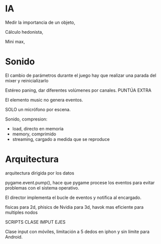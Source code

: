 # IA
Medir la importancia de un objeto,

Cálculo hedonista, 

Mini max, 
# Sonido

El cambio de parámetros durante el juego hay que realizar una parada del mixer y reinicializarlo

Estéreo paning, dar diferentes volúmenes por canales. PUNTÚA EXTRA

El elemento music no genera eventos.

SOLO un micrófono por escena.

Sonido, compresion:
- load, directo en memoria
- memory, comprimido
- streaming, cargado a medida que se reproduce

# Arquitectura
arquitectura dirigida por los datos

pygame.event.pump(), hace que pygame procese los eventos para evitar problemas con el sistema operativo.

El director implementa el bucle de eventos y notifica al encargado. 

fisicas para 2d, phisics de Nvidia para 3d, havok mas eficiente para multiples nodos

SCRIPTS CLASE IMPUT EJES

Clase input con móviles, limitación a 5 dedos en iphon y sin límite para Android.